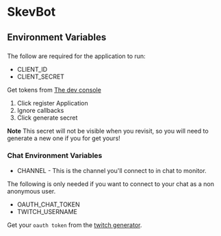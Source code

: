 # SkevBot


## Environment Variables


###

The follow are required for the application to run:

- CLIENT_ID
- CLIENT_SECRET

Get tokens from [The dev console](https://dev.twitch.tv/console)

1. Click register Application
2. Ignore callbacks
3. Click generate secret

**Note** This secret will not be visible when you revisit, so you will need to generate a new one if you for get yours!

### Chat Environment Variables


- CHANNEL -  This is the channel you'll connect to in chat to monitor.

The following is only needed if you want to connect to your chat as a non anonymous user.  

- OAUTH_CHAT_TOKEN
- TWITCH_USERNAME


Get your `oauth token` from the [twitch generator](https://twitchapps.com/tmi/).